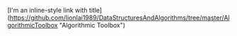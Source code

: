 [I'm an inline-style link with title]
(https://github.com/lionlai1989/DataStructuresAndAlgorithms/tree/master/AlgorithmicToolbox 
"Algorithmic Toolbox")
